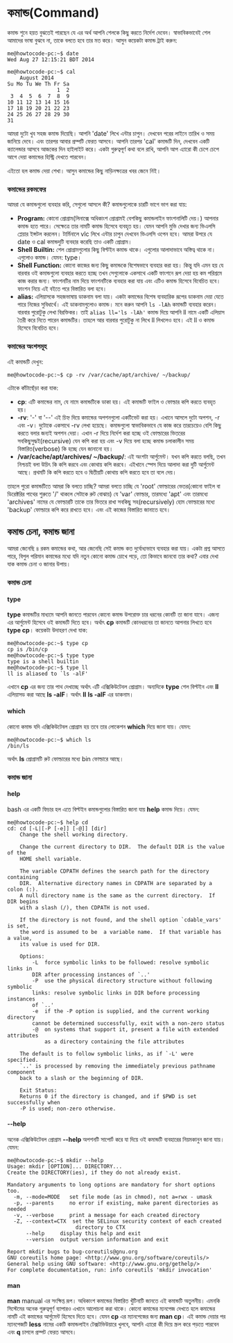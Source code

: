 # কমান্ড(Command) #

কমান্ড শুনে হয়ত বুঝতেই পারছেন যে এর অর্থ আপনি শেলকে কিছু করতে নির্দেশ দেবেন। স্বাভাবিকভাবেই শেল আমাদের ভাষা বুঝবে না, তাকে বলতে হবে তার মত করে। আসুন কয়েকটা কমান্ড ট্রাই করুন:

```
me@howtocode-pc:~$ date
Wed Aug 27 12:15:21 BDT 2014
```

```
me@howtocode-pc:~$ cal
    August 2014       
Su Mo Tu We Th Fr Sa  
                1  2  
 3  4  5  6  7  8  9  
10 11 12 13 14 15 16  
17 18 19 20 21 22 23  
24 25 26 27 28 29 30  
31                    

```

আমরা দুটো খুব সহজ কমান্ড দিয়েছি। আপনি 'date' লিখে এন্টার চাপুন। দেখবেন পরের লাইনে তারিখ ও সময় জানিয়ে দেবে। এবং তারপর আবার প্রম্পটি ফেরত আসবে। আপনি তারপর 'cal' কমান্ডটি দিন, দেখবেন একটি ক্যালেন্ডার আসবে আজকের দিন হাইলাইট করে। একটা গুরুত্বপূর্ণ কথা বলে রাখি, আপনি আপ এ্যারো কী চেপে চেপে আগে দেয়া কমান্ডের হিস্ট্রি দেখতে পারবেন।

এইতো হল কমান্ড দেয়া শেখা। আসুন কমান্ডের কিছু নাড়িনক্ষত্রের খবর জেনে নিই।

### কমান্ডের রকমফের ###
আমরা যে কমান্ডগুলো ব্যবহার করি, সেগুলো আসলে কী? কমান্ডগুলোকে চারটি ভাগে ভাগ করা যায়:

*  **Program:** কোনো প্রোগ্রাম(লিনাক্সে অধিকাংশ প্রোগ্রামই বেশকিছু কমান্ডলাইন ফাংশনালিটি দেয়।) আপনার কমান্ড হতে পারে। সেক্ষেত্রে তার নামটি কমান্ড হিসেবে ব্যবহৃত হয়। যেমন আপনি মুভি দেখার জন্য ভিএলসি প্লেয়ার ইন্সটল করলেন। টার্মিনালে vlc লিখে এন্টার চাপুন দেখবেন ভিএলসি ওপেন হবে। আমরা উপরে যে date ও cal কমান্ডদুটি ব্যবহার করেছি তাও একটি প্রোগ্রাম।
*  **Shell Builtin:** শেল প্রোগ্রামগুলোর কিছু বিল্টইন কমান্ড থাকে। এগুলোর আলাদাভাবে অস্তিত্ব থাকে না। এগুলোও কমান্ড। যেমন: type।
*  **Shell Function:** কোনো কাজের জন্য কিছু কমান্ডকে বিশেষভাবে ব্যবহার করা হয়। কিন্তু যদি এমন হয় যে বারবার ওই কমান্ডগুলো ব্যবহার করতে হচ্ছে তখন সেগুলোকে একসাথে একটি ফাংশনে রূপ দেয়া হয় কম পরিশ্রমে কাজ করার জন্য। ফাংশনটির নাম দিয়ে ফাংশনটিকে ব্যবহার করা যায় এবং এটিও কমান্ড হিসেবে বিবেচিত হবে। ফাংশন নিয়ে এই বইতে পরে বিস্তারিত বলা হবে।
*  **alias:** এলিয়াসকে সহজভাষায় ডাকনাম বলা যায়। একটা কমান্ডের বিশেষ ব্যবহারিক রূপের ডাকনাম দেয়া যেতে পারে নিজের সুবিধার্থে। এই ডাকনামগুলোও কমান্ড। মনে করুন আপনি `ls -lAh` কমান্ডটি ব্যবহার করেন। বারবার পুরোটুকু লেখা বিরক্তিকর। তাই `alias ll='ls -lAh'` কমান্ড দিয়ে আপনি ll নামে একটি এলিয়াস তৈরী করে নিতে পারেন কমান্ডটির। তাহলে আর বারবার পুরোটুকু না লিখে ll লিখলেও হবে। এই ll ও কমান্ড হিসেবে বিবেচিত হবে।

### কমান্ডের অংশসমূহ ###
 এই কমান্ডটি দেখুন:

```
me@howtocode-pc:~$ cp -rv /var/cache/apt/archive/ ~/backup/
```

এটাকে কাঁটাছেঁড়া করা যাক:
*  **cp**: এটি কমান্ডের নাম, যে নামে কমান্ডটিকে ডাকা হয়। এই কমান্ডটি ফাইল ও ফোল্ডার কপি করতে ব্যবহৃত হয়।
*  **-rv**: '-' বা '--' এই চিহ্ন দিয়ে কমান্ডের অপশনগুলো একটিভেট করা হয়। এখানে আসলে দুটো অপশন, -r এবং -v। দুটোকে একসাথে -rv লেখা হয়েছে। কমান্ডগুলো স্বাভাবিকভাবে যে কাজ করে তারচেয়েও বেশি কিছু করতে বলার জন্যই অপশন দেয়া। এখান -r দিয়ে নির্দেশ করা হচ্ছে ওই ফোল্ডারের ভিতরের সবকিছুসুদ্ধই(recursive) যেন কপি করা হয় এবং -v দিয়ে বলা হচ্ছে কমান্ড চলাকালীন সময় বিস্তারিত(verbose) কি হচ্ছে যেন জানানো হয়।
*  **/var/cache/apt/archives/ ~/backup/**: এই অংশটা আর্গুমেন্ট। যখন কপি করতে বলছি, তখন নিশ্চয়ই বলা উচিৎ কি কপি করবে এবং কোথায় কপি করবে। এইখানে স্পেস দিয়ে আলাদা করা দুটি আর্গুমেন্ট আছে। প্রথমটি কি কপি করতে হবে ও দ্বিতীয়টি কোথায় কপি করতে হবে তা বলে দেয়।

তাহলে পুরো কমান্ডটিতে আমরা কি বলতে চাচ্ছি? আমরা বলতে চাচ্ছি যে 'root' ফোল্ডারের ভেতর(কোনো ফাইল বা ডিরেক্টরির পাথের শুরুতে '/' থাকলে সেটাকে রুট বোঝায়) যে 'var' ফোল্ডার, তারমধ্যে 'apt' এবং তারমধ্যে 'archives' নামের যে ফোল্ডারটি তাকে তার ভিতরে রাখা সবকিছু সহ(recursively) হোম ফোল্ডারের মধ্যে 'backup' ফোল্ডারে কপি করে রাখতে হবে। এবং এই কাজের বিস্তারিত জানাতে হবে।

## কমান্ড চেনা, কমান্ড জানা ##

আমরা জেনেছি ৪ রকম কমান্ডের কথা, আর জেনেছি সেই কমান্ড কত দুর্বোধ্যভাবে ব্যবহার করা যায়। একটা প্রশ্ন আসতে পারে, বিপুল পরিমান কমান্ডের মধ্যে যদি নতুন কোনো কমান্ড চোখে পড়ে, তো কিভাবে জানবো তার কথা? এবার দেখা যাক কমান্ড চেনা ও জানার উপায়।

### কমান্ড চেনা ###

#### type ####

**type** কমান্ডটির মাধ্যমে আপনি জানতে পারবেন কোনো কমান্ড উপরোক্ত চার ধরনের কোনটি তা জানা যাবে। এজন্য এর আর্গুমেন্ট হিসেবে ওই কমান্ডটি দিতে হবে। অর্থাৎ **cp** কমান্ডটি কোনধরনের তা জানতে আপনার লিখতে হবে **type cp**। কয়েকটা উদাহরণ দেখা যাক:

```
me@howtocode-pc:~$ type cp
cp is /bin/cp
me@howtocode-pc:~$ type type
type is a shell builtin
me@howtocode-pc:~$ type ll
ll is aliased to `ls -alF'
```
এখানে **cp** এর জন্য তার পাথ দেখাচ্ছে অর্থাৎ এটি এক্সিকিউটেবল প্রোগ্রাম। অন্যদিকে **type** শেল বিল্টইন এবং **ll** এলিয়াসড করা আছে **ls -alF**। অর্থাৎ **ll** **ls -alF** এর ডাকনাম।

#### which ####

কোনো কমান্ড যদি এক্সিকিউটেবল প্রোগ্রাম হয় তবে তার লোকেশন **which** দিয়ে জানা যায়। যেমন:

```
me@howtocode-pc:~$ which ls
/bin/ls
```
অর্থাৎ **ls** প্রোগ্রামটি রুট ফোল্ডারের মধ্যে bin ফোল্ডারে আছে।

### কমান্ড জানা ###

#### help ####

bash এর একটি ফিচার হল এতে বিল্টইন কমান্ডগুলোর বিস্তারিত জানা যায় **help** কমান্ড দিয়ে। যেমন:

```
me@howtocode-pc:~$ help cd
cd: cd [-L|[-P [-e]] [-@]] [dir]
    Change the shell working directory.
    
    Change the current directory to DIR.  The default DIR is the value of the
    HOME shell variable.
    
    The variable CDPATH defines the search path for the directory containing
    DIR.  Alternative directory names in CDPATH are separated by a colon (:).
    A null directory name is the same as the current directory.  If DIR begins
    with a slash (/), then CDPATH is not used.
    
    If the directory is not found, and the shell option `cdable_vars' is set,
    the word is assumed to be  a variable name.  If that variable has a value,
    its value is used for DIR.
    
    Options:
        -L	force symbolic links to be followed: resolve symbolic links in
    	DIR after processing instances of `..'
        -P	use the physical directory structure without following symbolic
    	links: resolve symbolic links in DIR before processing instances
    	of `..'
        -e	if the -P option is supplied, and the current working directory
    	cannot be determined successfully, exit with a non-zero status
        -@  on systems that support it, present a file with extended attributes
            as a directory containing the file attributes
    
    The default is to follow symbolic links, as if `-L' were specified.
    `..' is processed by removing the immediately previous pathname component
    back to a slash or the beginning of DIR.
    
    Exit Status:
    Returns 0 if the directory is changed, and if $PWD is set successfully when
    -P is used; non-zero otherwise.
```

#### --help ####

অনেক এক্সিকিউটেবল প্রোগ্রাম **--help** অপশনটি সাপোর্ট করে যা দিয়ে ওই কমান্ডটি ব্যবহারের নিয়মকানুন জানা যায়। যেমন:

```
me@howtocode-pc:~$ mkdir --help
Usage: mkdir [OPTION]... DIRECTORY...
Create the DIRECTORY(ies), if they do not already exist.

Mandatory arguments to long options are mandatory for short options too.
  -m, --mode=MODE   set file mode (as in chmod), not a=rwx - umask
  -p, --parents     no error if existing, make parent directories as needed
  -v, --verbose     print a message for each created directory
  -Z, --context=CTX  set the SELinux security context of each created
                      directory to CTX
      --help     display this help and exit
      --version  output version information and exit

Report mkdir bugs to bug-coreutils@gnu.org
GNU coreutils home page: <http://www.gnu.org/software/coreutils/>
General help using GNU software: <http://www.gnu.org/gethelp/>
For complete documentation, run: info coreutils 'mkdir invocation'
```

#### man ####

**man** manual এর সংক্ষিপ্ত রূপ। অধিকাংশ কমান্ডের বিস্তারিত খুঁটিনাটি জানতে এই কমান্ডটি অতুলনীয়। এমনকি সিস্টেমের অনেক গুরুত্বপূর্ণ ব্যাপারও এখানে আলোচনা করা থাকে। কোনো কমান্ডের ম্যনপেজ দেখতে হলে কমান্ডের নামটি এই কমান্ডের আর্গুমেন্ট হিসেবে দিতে হবে। যেমন **cp** এর ম্যানপেজের জন্য **man cp**। এই কমান্ড দেয়ার পর ম্যানপেজটি **less** নামের একটি কমান্ডলাইন টেক্সটভিউয়ারে খুলবে, আপনি এ্যারো কী দিয়ে স্ক্রল করে পড়তে পারবেন এবং **q** চাপলে প্রম্পট ফেরত আসবে।
